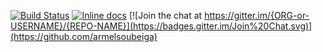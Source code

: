 [![Build Status](https://travis-ci.org/Payum/Payum.png?branch=master)](https://travis-ci.org/armelsoubeiga/CATclustering)
[![Inline docs](http://inch-ci.org/github/{ORG-or-USERNAME}/{REPO-NAME}.svg?branch=master)](https://github.com/armelsoubeiga/CATclustering/edit/master/README.md)
[![Join the chat at https://gitter.im/{ORG-or-USERNAME}/{REPO-NAME}](https://badges.gitter.im/Join%20Chat.svg)](https://github.com/armelsoubeiga)


